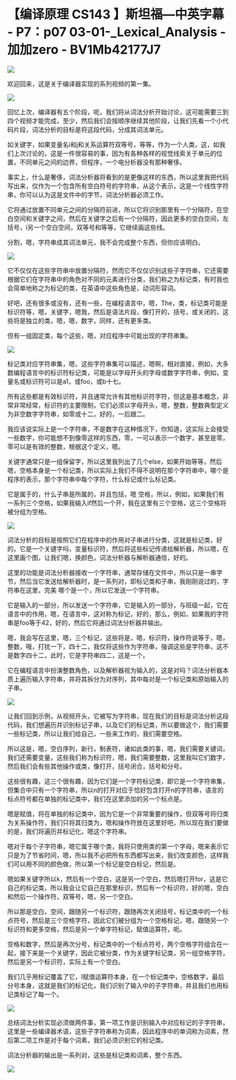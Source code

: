 # 【编译原理 CS143 】斯坦福—中英字幕 - P7：p07 03-01-_Lexical_Analysis - 加加zero - BV1Mb42177J7

![](img/cc8ec640334d32b094d4214d0c7add9e_0.png)

欢迎回来，这是关于编译器实现的系列视频的第一集。

![](img/cc8ec640334d32b094d4214d0c7add9e_2.png)

回忆上次，编译器有五个阶段，呃，我们将从词法分析开始讨论，这可能需要三到四个视频才能完成，至少，然后我们会按顺序继续其他阶段，让我们先看一个小代码片段，词法分析的目标是将这段代码，分成其词法单元。

如关键字，如果变量名i和j和关系运算符双等号，等等，作为一个人类，这，如我们上次讨论的，这是一件很容易的事，因为有各种各样的视觉线索关于单元的位置，不同单元之间的边界，但程序，一个电分析器没有那种奢侈。

事实上，什么是奢侈，词法分析器将看到的是更像这样的东西，所以这里我把代码写出来，仅作为一个包含所有空白符号的字符串，从这个表示，这是一个线性字符串，你可以认为这是文件中的字节，词法分析器必须工作。

它将通过放置不同单元之间的分隔符前进，所以它将识别那里有一个分隔符，在空白空间和关键字之间，然后在关键字之后有一个分隔符，因此更多的空白空间，左括号，i另一个空白空间，双等号和等等，它继续画这些线。

分割，嗯，字符串成其词法单元，我不会完成整个东西，但你应该明白。

![](img/cc8ec640334d32b094d4214d0c7add9e_4.png)

它不仅仅在这些字符串中放置分隔符，然而它不仅仅识别这些子字符串，它还需要根据它们在字符串中的角色对不同的元素进行分类，我们称之为标记类，有时我也会简单地称之为标记的类，在英语中这些角色是，动词形容词。

好吧，还有很多或没有，还有一些，在编程语言中，嗯，The，类，标记类可能是标识符等，嗯，关键字，嗯我，然后是语法片段，像打开的，括号，或关闭的，这些将是独立的类，嗯，嗯，数字，同样，还有更多类。

但有一组固定类，每个这些，嗯，对应程序中可能出现的字符串集。

![](img/cc8ec640334d32b094d4214d0c7add9e_6.png)

标记类对应字符串集，嗯，这些字符串集可以描述，嗯啊，相对直接，例如，大多数编程语言中的标识符标记类，可能是以字母开头的字母或数字字符串，例如，变量名或标识符可以是a1，或foo，或b十七。

所有这些都是有效标识符，并且通常允许有其他标识符字符，但这是基本概念，非常非常经常，标识符的主要限制，它们必须以字母开头，嗯，整数，整数典型定义为非空数字字符串，如零或十二，好的，一后跟二。

我应该说实际上是一个字符串，不是数字在这种情况下，你知道，这实际上会接受一些数字，你可能想不到像零这样的东西，零，一可以表示一个数字，甚至是零，零可以是有效的整数，根据这个定义，嗯。

关键字通常只是一组保留字，所以这里我列出了几个else，如果开始等等，然后嗯，空格本身是一个标记类，所以实际上我们不得不说明在那个字符串中，哪个是程序的表示，那个字符串中每个字符，什么标记或什么标记类。

它是属于的，什么子串是所属的，并且包括，嗯 空格，所以，例如，如果我们有一系列三个空格，如果我输入if然后一个开，我在这里有三个空格，这三个空格将被分组为空格。



![](img/cc8ec640334d32b094d4214d0c7add9e_8.png)

词法分析的目标是按照它们在程序中的作用对子串进行分类，这就是标记类，好的，它是一个关键字吗，变量标识符，然后将这些标记传递给解析器，所以嗯，在这里画个图，让我们嗯，换颜色，词法分析器与解析器通信，好的。

这里的功能是词法分析器接收一个字符串，通常存储在文件中，所以只是一串字节，然后当它发送给解析器时，是一系列对，即标记类和子串，我刚刚说过的，字符串在这里，完美 哪个是一个，所以它发送一个字符串。

它是输入的一部分，所以发送一个字符串，它是输入的一部分，与班级一起，它在语言中的作用，嗯，在语言中，这对称为标记，好的，那么，例如，如果我的字符串是foo等于42，好的，然后它将通过词法分析器并输出。

嗯，我会写在这里，嗯，三个标记，这些将是，嗯，标识符，操作符说等于，嗯，整数，哦，打扰一下，四十二，我仅将这些作为字符串，强调这些是字符串，这不是数字四十二，此时，它是字符串四二，这是一个。

它在编程语言中扮演整数角色，以及解析器视为输入的，这是对吗？词法分析器本质上遍历输入字符串，并将其拆分为对序列，其中每对是一个标记类和原始输入的子串。



![](img/cc8ec640334d32b094d4214d0c7add9e_10.png)

让我们回到示例，从视频开头，它被写为字符串，现在我们的目标是词法分析这段代码，我们想遍历并识别标记子串，以及它们的标记类，所以要做这个，我们需要一些标记类，所以让我们给自己，一些来工作的，我们需要空格。

所以这是，嗯，空白序列，新行，制表符，诸如此类的事，嗯，我们需要关键词，我们还需要变量，这些我们称为标识符，嗯，我们需要整数，这里我叫它们数字，然后我们会有些其他操作或类，像打开，括号闭合，括号和分号。

这些很有趣，这三个很有趣，因为它们是一个字符标记类，即它是一个字符串集，但集合中只有一个字符串，所以n的打开对应于恰好包含打开n的字符串，语言的标点符号都在单独的标记类中，我们在这里添加的另一个标点是。

嗯是赋值，将在单独的标记类中，因为它是一个非常重要的操作，但双等号将归类为关系操作符，我们只将其归类为，嗯和操作符放在这里好吧，所以现在我们要做的是，我们将遍历并标记化，嗯这个字符串。

嗯对于每个子字符串，嗯它属于哪个类，我将只使用类的第一个字母，嗯来表示它只是为了节省时间，嗯，所以我不必把所有东西都写出来，我们改变颜色，这样我们可以用不同的颜色做，所以第一个标记是空白标记，然后是。

嗯如果关键字所以k，然后有一个空白，这是另一个空白，然后嗯打开for，这是它自己的标记类，所以我会让它自己在那里标识，然后有一个标识符，好的嗯，空白和然后一个操作符，双等号，嗯，另一个空白。

所以那是空白，空间，跟随另一个标识符，跟随再次关闭括号，标记类中的一个标点符号，然后是三个空格字符，因此它们被分组为一个空格标记，嗯，跟随另一个标识符和更多空格，然后是另一个单字符标记，赋值运算符，呃。

空格和数字，然后是再次分号，标记类中的一个标点符号，两个空格字符组合在一起，接下来是一个关键字，因此它被分类，作为关键字标记类，另一组空格字符，然后是另一个标识符，实际上有一个空白。

我们几乎用标记覆盖了它，I赋值运算符本身，在一个标记类中，空格数字，最后分号本身，这就是我们的标记化，我们识别了输入中的子字符串，并且我们也用标记类标记了每一个。



![](img/cc8ec640334d32b094d4214d0c7add9e_12.png)

总结词法分析实现必须做两件事，第一项工作是识别输入中对应标记的子字符串，这里是一些编译器术语，这些子字符串称为词素，因此程序中的单词称为词素，然后第二项工作是对于每个词素，我们必须识别它的标记类。

词法分析器的输出是一系列对，这些是标记类和词素，整个东西。

![](img/cc8ec640334d32b094d4214d0c7add9e_14.png)
